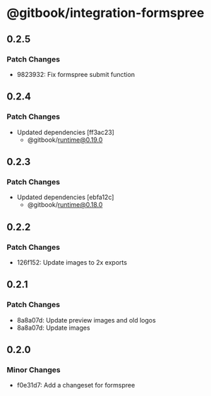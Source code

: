 # @gitbook/integration-formspree

## 0.2.5

### Patch Changes

-   9823932: Fix formspree submit function

## 0.2.4

### Patch Changes

-   Updated dependencies [ff3ac23]
    -   @gitbook/runtime@0.19.0

## 0.2.3

### Patch Changes

-   Updated dependencies [ebfa12c]
    -   @gitbook/runtime@0.18.0

## 0.2.2

### Patch Changes

-   126f152: Update images to 2x exports

## 0.2.1

### Patch Changes

-   8a8a07d: Update preview images and old logos
-   8a8a07d: Update images

## 0.2.0

### Minor Changes

-   f0e31d7: Add a changeset for formspree
